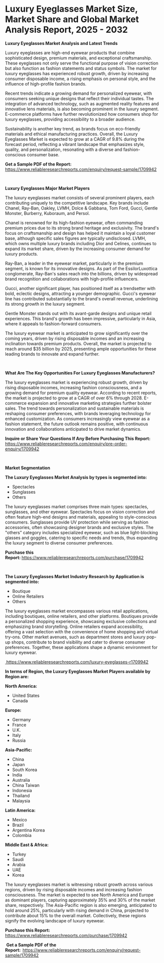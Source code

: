 <p><h1>Luxury Eyeglasses Market Size, Market Share and Global Market Analysis Report, 2025 - 2032</h1></p><p><strong>Luxury Eyeglasses Market Analysis and Latest Trends</strong></p>
<p><p>Luxury eyeglasses are high-end eyewear products that combine sophisticated design, premium materials, and exceptional craftsmanship. These eyeglasses not only serve the functional purpose of vision correction but also function as fashion statements and status symbols. The market for luxury eyeglasses has experienced robust growth, driven by increasing consumer disposable income, a rising emphasis on personal style, and the influence of high-profile fashion brands.</p><p>Recent trends indicate a growing demand for personalized eyewear, with consumers seeking unique designs that reflect their individual tastes. The integration of advanced technology, such as augmented reality features and innovative lens materials, is also becoming prominent in the luxury segment. E-commerce platforms have further revolutionized how consumers shop for luxury eyeglasses, providing accessibility to a broader audience.</p><p>Sustainability is another key trend, as brands focus on eco-friendly materials and ethical manufacturing practices. Overall, the Luxury Eyeglasses Market is expected to grow at a CAGR of 9.8% during the forecast period, reflecting a vibrant landscape that emphasizes style, quality, and personalization, resonating with a diverse and fashion-conscious consumer base.</p></p>
<p><strong>Get a Sample PDF of the Report:&nbsp;</strong> <a href="https://www.reliableresearchreports.com/enquiry/request-sample/1709942?utm_campaign=2677&utm_medium=2&utm_source=Github&utm_content=ia&utm_term=15042025&utm_id=luxury-eyeglasses">https://www.reliableresearchreports.com/enquiry/request-sample/1709942</a></p>
<p>&nbsp;</p>
<p><strong>Luxury Eyeglasses Major Market Players</strong></p>
<p><p>The luxury eyeglasses market consists of several prominent players, each contributing uniquely to the competitive landscape. Key brands include Chanel, Ray-Ban, Oakley, LVMH, Dolce & Gabbana, Tom Ford, Gucci, Gentle Monster, Burberry, Kuboraum, and Persol.</p><p>Chanel is renowned for its high-fashion eyewear, often commanding premium prices due to its strong brand heritage and exclusivity. The brand's focus on craftsmanship and design has helped it maintain a loyal customer base, although specific sales figures are typically undisclosed. LVMH, which owns multiple luxury brands including Dior and Celines, continues to expand its market share, driven by the increasing consumer demand for luxury products.</p><p>Ray-Ban, a leader in the eyewear market, particularly in the premium segment, is known for its innovative designs. As part of the EssilorLuxottica conglomerate, Ray-Ban's sales reach into the billions, driven by widespread brand recognition and collaborations with high-profile influencers.</p><p>Gucci, another significant player, has positioned itself as a trendsetter with bold, eclectic designs, attracting a younger demographic. Gucci's eyewear line has contributed substantially to the brand's overall revenue, underlining its strong growth in the luxury segment.</p><p>Gentle Monster stands out with its avant-garde designs and unique retail experiences. This brand's growth has been impressive, particularly in Asia, where it appeals to fashion-forward consumers.</p><p>The luxury eyewear market is anticipated to grow significantly over the coming years, driven by rising disposable incomes and an increasing inclination towards premium products. Overall, the market is projected to reach around $35 billion by 2025, presenting ample opportunities for these leading brands to innovate and expand further.</p></p>
<p>&nbsp;</p>
<p><strong>What Are The Key Opportunities For Luxury Eyeglasses Manufacturers?</strong></p>
<p><p>The luxury eyeglasses market is experiencing robust growth, driven by rising disposable incomes, increasing fashion consciousness, and a growing demand for premium quality eyewear. According to recent reports, the market is projected to grow at a CAGR of over 6% through 2028. E-commerce expansion and innovative marketing strategies further bolster sales. The trend towards personalization and sustainable materials is reshaping consumer preferences, with brands leveraging technology for enhanced customization. As consumers increasingly view eyewear as a fashion statement, the future outlook remains positive, with continuous innovation and collaborations anticipated to drive market dynamics.</p></p>
<p><strong>Inquire or Share Your Questions If Any Before Purchasing This Report:</strong> <a href="https://www.reliableresearchreports.com/enquiry/pre-order-enquiry/1709942?utm_campaign=2677&utm_medium=2&utm_source=Github&utm_content=ia&utm_term=15042025&utm_id=luxury-eyeglasses">https://www.reliableresearchreports.com/enquiry/pre-order-enquiry/1709942</a></p>
<p>&nbsp;</p>
<p><strong>Market Segmentation</strong></p>
<p><strong>The Luxury Eyeglasses Market Analysis by types is segmented into:</strong></p>
<p><ul><li>Spectacles</li><li>Sunglasses</li><li>Others</li></ul></p>
<p><p>The luxury eyeglasses market comprises three main types: spectacles, sunglasses, and other eyewear. Spectacles focus on vision correction and often feature high-end designs and materials, appealing to style-conscious consumers. Sunglasses provide UV protection while serving as fashion accessories, often showcasing designer brands and exclusive styles. The "others" category includes specialized eyewear, such as blue light-blocking glasses and goggles, catering to specific needs and trends, thus expanding the luxury segment to diverse consumer preferences.</p></p>
<p><strong>Purchase this Report:&nbsp;</strong><a href="https://www.reliableresearchreports.com/purchase/1709942?utm_campaign=2677&utm_medium=2&utm_source=Github&utm_content=ia&utm_term=15042025&utm_id=luxury-eyeglasses">https://www.reliableresearchreports.com/purchase/1709942</a></p>
<p>&nbsp;</p>
<p><strong>The Luxury Eyeglasses Market Industry Research by Application is segmented into:</strong></p>
<p><ul><li>Boutique</li><li>Online Retailers</li><li>Others</li></ul></p>
<p><p>The luxury eyeglasses market encompasses various retail applications, including boutiques, online retailers, and other platforms. Boutiques provide a personalized shopping experience, showcasing exclusive collections and emphasizing brand storytelling. Online retailers expand accessibility, offering a vast selection with the convenience of home shopping and virtual try-ons. Other market avenues, such as department stores and luxury pop-up shops, contribute to brand visibility and cater to diverse consumer preferences. Together, these applications shape a dynamic environment for luxury eyewear.</p></p>
<p><a href="https://www.reliableresearchreports.com/luxury-eyeglasses-r1709942?utm_campaign=2677&utm_medium=2&utm_source=Github&utm_content=ia&utm_term=15042025&utm_id=luxury-eyeglasses">&nbsp;https://www.reliableresearchreports.com/luxury-eyeglasses-r1709942</a></p>
<p><strong>In terms of Region, the Luxury Eyeglasses Market Players available by Region are:</strong></p>
<p>
    <p> <strong> North America: </strong>
        <ul>
            <li>United States</li>
            <li>Canada</li>
        </ul>
        </p> 
    <p> <strong> Europe: </strong>
        <ul>
            <li>Germany</li>
            <li>France</li>
            <li>U.K.</li>
            <li>Italy</li>
            <li>Russia</li>
        </ul>
        </p> 
    <p> <strong> Asia-Pacific: </strong>
        <ul>
            <li>China</li>
            <li>Japan</li>
            <li>South Korea</li>
            <li>India</li>
            <li>Australia</li>
            <li>China Taiwan</li>
            <li>Indonesia</li>
            <li>Thailand</li>
            <li>Malaysia</li>
        </ul>
        </p> 
    <p> <strong> Latin America: </strong>
        <ul>
            <li>Mexico</li>
            <li>Brazil</li>
            <li>Argentina Korea</li>
            <li>Colombia</li>
        </ul>
        </p> 
    <p> <strong> Middle East & Africa: </strong>
        <ul>
            <li>Turkey</li>
            <li>Saudi</li>
            <li>Arabia</li>
            <li>UAE</li>
            <li>Korea</li>
        </ul>
    </p>
    </p>
<p><p>The luxury eyeglasses market is witnessing robust growth across various regions, driven by rising disposable incomes and increasing fashion consciousness. The market is expected to see North America and Europe as dominant players, capturing approximately 35% and 30% of the market share, respectively. The Asia-Pacific region is also emerging, anticipated to hold around 25%, particularly with rising demand in China, projected to contribute about 15% to the overall market. Collectively, these regions signify the evolving landscape of luxury eyewear.</p></p>
<p><strong>Purchase this Report: </strong><a href="https://www.reliableresearchreports.com/purchase/1709942?utm_campaign=2677&utm_medium=2&utm_source=Github&utm_content=ia&utm_term=15042025&utm_id=luxury-eyeglasses">https://www.reliableresearchreports.com/purchase/1709942</a></p>
<p>&nbsp;<strong>Get a Sample PDF of the Report:&nbsp;&nbsp;</strong><a href="https://www.reliableresearchreports.com/enquiry/request-sample/1709942?utm_campaign=2677&utm_medium=2&utm_source=Github&utm_content=ia&utm_term=15042025&utm_id=luxury-eyeglasses">https://www.reliableresearchreports.com/enquiry/request-sample/1709942</a></p>
<p><strong></strong></p>
<p><p></p><p></p><p></p></p>